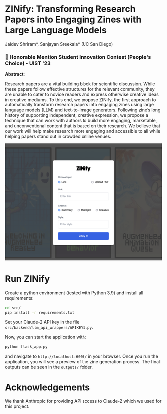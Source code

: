 # **ZINify:** Transforming Research Papers into Engaging Zines with Large Language Models

Jaidev Shriram*, Sanjayan Sreekala* (UC San Diego)

### 🏅 Honorable Mention Student Innovation Contest (People's Choice) - UIST '23

**Abstract**: 

Research papers are a vital building block for scientific discussion. While these papers follow effective structures for the relevant community, they are unable to cater to novice readers and express otherwise creative ideas in creative mediums. To this end, we propose ZINify, the first approach to automatically transform research papers into engaging zines using large language models (LLM) and text-to-image generators. Following zine’s long history of supporting independent, creative expression, we propose a technique that can work with authors to build more engaging, marketable, and unconventional content that is based on their research. We believe that our work will help make research more engaging and accessible to all while helping papers stand out in crowded online venues.

![Preview of ZINify](./media/preview.png)

# Run ZINify

Create a python environment (tested with Python 3.9) and install all requirements:

```bash
cd src/
pip install -r requirements.txt
```

Set your Claude-2 API key in the file `src/backend/llm_api_wrappers/APIKEYS.py`.

Now, you can start the application with:

```bash
python flask_app.py
```

and navigate to `http://localhost:6006/` in your browser. Once you run the application, you will see a preview of the zine generation process. The final outputs can be seen in the `outputs/` folder.

# Acknowledgements

We thank Anthropic for providing API access to Claude-2 which we used for this project.
